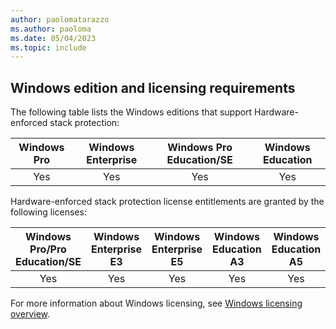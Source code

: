 ```yaml
---
author: paolomatarazzo
ms.author: paoloma
ms.date: 05/04/2023
ms.topic: include
---
```


## Windows edition and licensing requirements

The following table lists the Windows editions that support Hardware-enforced stack protection:

|Windows Pro|Windows Enterprise|Windows Pro Education/SE|Windows Education|
|:---:|:---:|:---:|:---:|
|Yes|Yes|Yes|Yes|

Hardware-enforced stack protection license entitlements are granted by the following licenses:

|Windows Pro/Pro Education/SE|Windows Enterprise E3|Windows Enterprise E5|Windows Education A3|Windows Education A5|
|:---:|:---:|:---:|:---:|:---:|
|Yes|Yes|Yes|Yes|Yes|

For more information about Windows licensing, see [Windows licensing overview](/windows/whats-new/windows-licensing).
